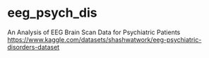 # eeg_psych_dis
An Analysis of EEG Brain Scan Data for Psychiatric Patients
https://www.kaggle.com/datasets/shashwatwork/eeg-psychiatric-disorders-dataset
